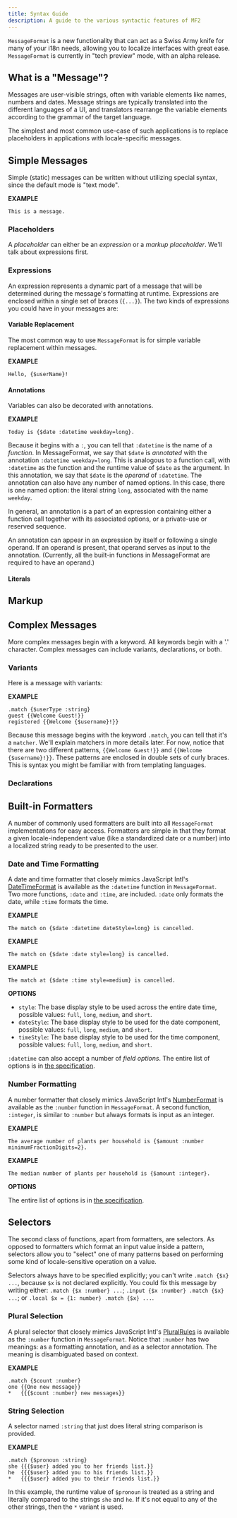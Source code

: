 ```yaml
---
title: Syntax Guide
description: A guide to the various syntactic features of MF2
---
```


<!-- NOTE: This document is not officially included in the rendered version of the docs, it's supposed to be eventually removed once all of its content ends up elsewhere -->

`MessageFormat` is a new functionality that can act as a Swiss Army knife for
many of your i18n needs, allowing you to localize interfaces with great ease.
`MessageFormat` is currently in "tech preview" mode, with an alpha release.

## What is a "Message"?

Messages are user-visible strings, often with variable elements like names,
numbers and dates. Message strings are typically translated into the different
languages of a UI, and translators rearrange the variable elements according to
the grammar of the target language.

The simplest and most common use-case of such applications is to replace
placeholders in applications with locale-specific messages.

## Simple Messages

Simple (static) messages can be written without utilizing special syntax, since
the default mode is "text mode".

**EXAMPLE**

```
This is a message.
```

### Placeholders

A _placeholder_ can either be an _expression_ or a _markup placeholder_. We'll
talk about expressions first.

### Expressions

An expression represents a dynamic part of a message that will be determined
during the message's formatting at runtime. Expressions are enclosed within a
single set of braces (`{...}`). The two kinds of expressions you could have in
your messages are:

#### Variable Replacement

The most common way to use `MessageFormat` is for simple variable replacement
within messages.

**EXAMPLE**

```
Hello, {$userName}!
```

#### Annotations

Variables can also be decorated with annotations.

**EXAMPLE**

```
Today is {$date :datetime weekday=long}.
```

Because it begins with a `:`, you can tell that `:datetime` is the name of a
_function_. In MessageFormat, we say that `$date` is _annotated_ with the
annotation `:datetime weekday=long`. This is analogous to a function call, with
`:datetime` as the function and the runtime value of `$date` as the argument. In
this annotation, we say that `$date` is the _operand_ of `:datetime`. The
annotation can also have any number of named options. In this case, there is one
named option: the literal string `long`, associated with the name `weekday`.

In general, an annotation is a part of an expression containing either a
function call together with its associated options, or a private-use or reserved
sequence.

An annotation can appear in an expression by itself or following a single
operand. If an operand is present, that operand serves as input to the
annotation. (Currently, all the built-in functions in MessageFormat are required
to have an operand.)

#### Literals

## Markup

## Complex Messages

More complex messages begin with a keyword. All keywords begin with a '.'
character. Complex messages can include variants, declarations, or both.

### Variants

Here is a message with variants:

**EXAMPLE**

```
.match {$userType :string}
guest {{Welcome Guest!}}
registered {{Welcome {$username}!}}
```

Because this message begins with the keyword `.match`, you can tell that it's a
`matcher`. We'll explain matchers in more details later. For now, notice that
there are two different patterns, `{{Welcome Guest!}}` and
`{{Welcome {$username}!}}`. These patterns are enclosed in double sets of curly
braces. This is syntax you might be familiar with from templating languages.

### Declarations

## Built-in Formatters

A number of commonly used formatters are built into all `MessageFormat`
implementations for easy access. Formatters are simple in that they format a
given locale-independent value (like a standardized date or a number) into a
localized string ready to be presented to the user.

### Date and Time Formatting

A date and time formatter that closely mimics JavaScript Intl's
[DateTimeFormat](https://developer.mozilla.org/en-US/docs/Web/JavaScript/Reference/Global_Objects/Intl/DateTimeFormat)
is available as the `:datetime` function in `MessageFormat`. Two more functions,
`:date` and `:time`, are included. `:date` only formats the date, while `:time`
formats the time.

**EXAMPLE**

```
The match on {$date :datetime dateStyle=long} is cancelled.
```

**EXAMPLE**

```
The match on {$date :date style=long} is cancelled.
```

**EXAMPLE**

```
The match at {$date :time style=medium} is cancelled.
```

**OPTIONS**

- `style`: The base display style to be used across the entire date time,
  possible values: `full`, `long`, `medium`, and `short`.
- `dateStyle`: The base display style to be used for the date component,
  possible values: `full`, `long`, `medium`, and `short`.
- `timeStyle`: The base display style to be used for the time component,
  possible values: `full`, `long`, `medium`, and `short`.

`:datetime` can also accept a number of _field options_. The entire list of
options is in
[the specification](https://github.com/unicode-org/message-format-wg/blob/main/spec/registry.md#the-datetime-function).

### Number Formatting

A number formatter that closely mimics JavaScript Intl's
[NumberFormat](https://developer.mozilla.org/en-US/docs/Web/JavaScript/Reference/Global_Objects/Intl/NumberFormat)
is available as the `:number` function in `MessageFormat`. A second function,
`:integer`, is similar to `:number` but always formats is input as an integer.

**EXAMPLE**

```
The average number of plants per household is {$amount :number minimumFractionDigits=2}.
```

**EXAMPLE**

```
The median number of plants per household is {$amount :integer}.
```

**OPTIONS**

The entire list of options is in
[the specification](https://github.com/unicode-org/message-format-wg/blob/main/spec/registry.md#the-number-function).

## Selectors

The second class of functions, apart from formatters, are selectors. As opposed
to formatters which format an input value inside a pattern, selectors allow you
to "select" one of many patterns based on performing some kind of
locale-sensitive operation on a value.

Selectors always have to be specified explicitly; you can't write
`.match {$x} ...`, because `$x` is not declared explicitly. You could fix this
message by writing either: `.match {$x :number} ...`;
`.input {$x :number} .match {$x} ...`; or
`.local $x = {1: number} .match {$x} ...`.

### Plural Selection

A plural selector that closely mimics JavaScript Intl's
[PluralRules](https://developer.mozilla.org/en-US/docs/Web/JavaScript/Reference/Global_Objects/Intl/PluralRules)
is available as the `:number` function in `MessageFormat`. Notice that `:number`
has two meanings: as a formatting annotation, and as a selector annotation. The
meaning is disambiguated based on context.

**EXAMPLE**

```
.match {$count :number}
one {{One new message}}
*   {{{$count :number} new messages}}
```

### String Selection

A selector named `:string` that just does literal string comparison is provided.

**EXAMPLE**

```
.match {$pronoun :string}
she {{{$user} added you to her friends list.}}
he  {{{$user} added you to his friends list.}}
*   {{{$user} added you to their friends list.}}
```

In this example, the runtime value of `$pronoun` is treated as a string and
literally compared to the strings `she` and `he`. If it's not equal to any of
the other strings, then the `*` variant is used.
